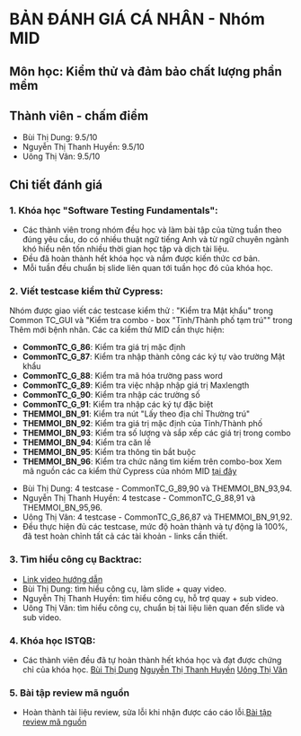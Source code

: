 # BẢN ĐÁNH GIÁ CÁ NHÂN - Nhóm MID
## Môn học: Kiểm thử và đảm bảo chất lượng phần mềm
## Thành viên - chấm điểm
* Bùi Thị Dung: 9.5/10
* Nguyễn Thị Thanh Huyền: 9.5/10
* Uông Thị Vân: 9.5/10
## Chi tiết đánh giá
### 1. Khóa học "Software Testing Fundamentals":
* Các thành viên trong nhóm đều học và làm bài tập của từng tuần theo đúng yêu cầu, do có nhiều thuật ngữ tiếng Anh và từ ngữ chuyên ngành khó hiểu nên tốn nhiều thời gian học tập và dịch tài liệu. 
* Đều đã hoàn thành hết khóa học và nắm được kiến thức cơ bản.
* Mỗi tuần đều chuẩn bị slide liên quan tới tuần học đó của khóa học.
### 2. Viết testcase kiểm thử Cypress:
Nhóm được giao viết các testcase kiểm thử : "Kiểm tra Mật khẩu" trong Common TC_GUI và "Kiểm tra combo - box "Tỉnh/Thành phố tạm trú"" trong Thêm mới bệnh nhân. 
Các ca kiểm thử MID cần thực hiện:
- **CommonTC_G_86**: Kiểm tra giá trị mặc định
- **CommonTC_G_87**: Kiểm tra nhập thành công các ký tự vào trường Mật khẩu
- **CommonTC_G_88**: Kiểm tra mã hóa trường pass word
- **CommonTC_G_89**: Kiểm tra việc nhập nhập giá trị Maxlength
- **CommonTC_G_90**: Kiểm tra nhập các trường số
- **CommonTC_G_91**: Kiểm tra nhập các ký tự đặc biệt
- **THEMMOI_BN_91**: Kiểm tra nút "Lấy theo địa chỉ Thường trú"
- **THEMMOI_BN_92**: Kiểm tra giá trị mặc định của Tỉnh/Thành phố
- **THEMMOI_BN_93**: Kiểm tra số lượng và sắp xếp các giá trị trong combo
- **THEMMOI_BN_94**: Kiểm tra căn lề
- **THEMMOI_BN_95**: Kiểm tra thông tin bắt buộc
- **THEMMOI_BN_96**: Kiểm tra chức năng tìm kiếm trên combo-box
Xem mã nguồn các ca kiểm thử Cypress của nhóm MID [tại đây](https://github.com/truonganhhoang/int3117-2017/tree/master/Group/MID/cypress/integration)
* Bùi Thị Dung: 4 testcase - CommonTC_G_89,90 và THEMMOI_BN_93,94.
* Nguyễn Thị Thanh Huyền: 4 testcase - CommonTC_G_88,91 và THEMMOI_BN_95,96.
* Uông Thị Vân: 4 testcase - CommonTC_G_86,87 và THEMMOI_BN_91,92.
* Đều thực hiện đủ các testcase, mức độ hoàn thành và tự động là 100%, đã test hoàn chỉnh tất cả các tài khoản - links cần thiết.
### 3. Tìm hiểu công cụ Backtrac:
* [Link video hướng dẫn](https://www.youtube.com/watch?v=nU5gL6AYL-g&t=9s)
* Bùi Thị Dung: tìm hiểu công cụ, làm slide + quay video.
* Nguyễn Thị Thanh Huyền: tìm hiểu công cụ, hỗ trợ quay + sub video.
* Uông Thị Vân: tìm hiểu công cụ, chuẩn bị tài liệu liên quan đến slide và sub video.
### 4. Khóa học ISTQB:
* Các thành viên đều đã tự hoàn thành hết khóa học và đạt được chứng chỉ của khóa học.
[Bùi Thị Dung](https://github.com/truonganhhoang/int3117-2017/blob/master/istqb/BuiThiDung.png)
[Nguyễn Thị Thanh Huyền](https://github.com/truonganhhoang/int3117-2017/blob/master/istqb/NguyenThiThanhHuyen.jpg)
[Uông Thị Vân](https://github.com/truonganhhoang/int3117-2017/blob/master/istqb/UongThiVan.jpg)
### 5. Bài tập review mã nguồn
* Hoàn thành tài liệu review, sửa lỗi khi nhận được cáo cáo lỗi.[Bài tập review mã nguồn](https://github.com/truonganhhoang/int3117-2017/tree/master/Group/MID) 
